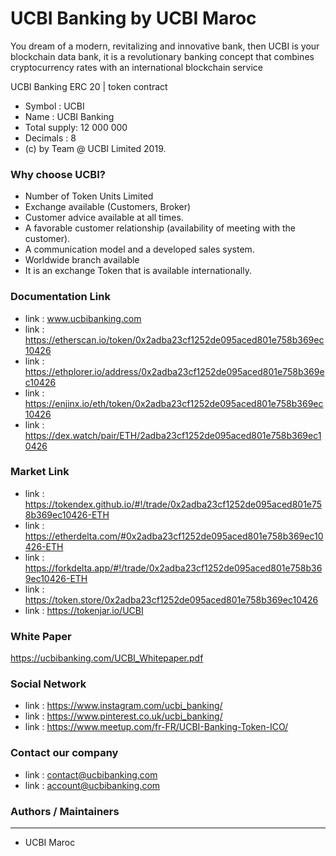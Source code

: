 # UCBI Banking by UCBI Maroc 

You dream of a modern, revitalizing and innovative bank, then UCBI is your blockchain data bank, it is a revolutionary banking concept that combines cryptocurrency rates with an international blockchain service

UCBI Banking ERC 20 | token contract

- Symbol      : UCBI
- Name        : UCBI Banking
- Total supply: 12 000 000
- Decimals    : 8
- (c) by Team @ UCBI Limited 2019.


### Why choose UCBI?


- Number of Token Units Limited
- Exchange available (Customers, Broker)
- Customer advice available at all times.
- A favorable customer relationship (availability of meeting with the customer).
- A communication model and a developed sales system.
- Worldwide branch available
- It is an exchange Token that is available internationally.



### Documentation Link


- link : www.ucbibanking.com
- link : https://etherscan.io/token/0x2adba23cf1252de095aced801e758b369ec10426
- link : https://ethplorer.io/address/0x2adba23cf1252de095aced801e758b369ec10426
- link : https://enjinx.io/eth/token/0x2adba23cf1252de095aced801e758b369ec10426
- link : https://dex.watch/pair/ETH/2adba23cf1252de095aced801e758b369ec10426


### Market Link

- link : https://tokendex.github.io/#!/trade/0x2adba23cf1252de095aced801e758b369ec10426-ETH
- link : https://etherdelta.com/#0x2adba23cf1252de095aced801e758b369ec10426-ETH
- link : https://forkdelta.app/#!/trade/0x2adba23cf1252de095aced801e758b369ec10426-ETH
- link : https://token.store/0x2adba23cf1252de095aced801e758b369ec10426
- link : https://tokenjar.io/UCBI


### White Paper

https://ucbibanking.com/UCBI_Whitepaper.pdf


### Social Network

- link :  https://www.instagram.com/ucbi_banking/
- link :  https://www.pinterest.co.uk/ucbi_banking/
- link :  https://www.meetup.com/fr-FR/UCBI-Banking-Token-ICO/


### Contact our company

- link :  contact@ucbibanking.com
- link :  account@ucbibanking.com




### Authors / Maintainers
---

- UCBI Maroc
